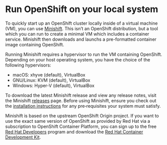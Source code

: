# Run OpenShift on your local system

To quickly start up an OpenShift cluster locally inside of a virtual machine (VM), you can use [Minishift](https://www.openshift.org/minishift/). This isn’t an OpenShift distribution, but a tool which you can run to create a minimal VM which includes a container service. Minishift then downloads and launchs a pre-formatted container image containing OpenShift.

Running Minishift requires a hypervisor to run the VM containing OpenShift. Depending on your host operating system, you have the choice of the following hypervisors:

* macOS: xhyve (default), VirtualBox
* GNU/Linux: KVM (default), VirtualBox
* Windows: Hyper-V (default), VirtualBox

To download the latest Minishift release and view any release notes, visit the Minishift [releases](https://github.com/minishift/minishift/releases) page. Before using Minishift, ensure you check out the [installation instructions](https://docs.openshift.org/latest/minishift/getting-started/index.html) for any pre‐requisites your system must satisfy.

Minishift is based on the upstream OpenShift Origin project. If you want to use the exact same version of OpenShift as provided by Red Hat via a subscription to OpenShift Container Platform, you can sign up to the free [Red Hat Developers](https://developers.redhat.com) program and download the [Red Hat Container Development Kit](https://developers.redhat.com/products/cdk/overview/).
